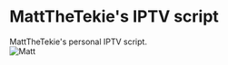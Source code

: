 # MattTheTekie's IPTV script
MattTheTekie's personal IPTV script.\
![Matt](https://avatars.githubusercontent.com/u/94870997)
